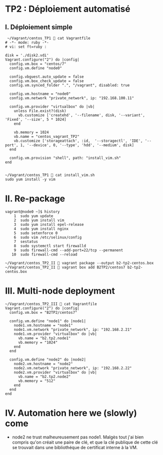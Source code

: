 # TP2 : Déploiement automatisé
## I. Déploiement simple
```
 ~/Vagrant/centos_TP1  cat Vagrantfile
# -*- mode: ruby -*-
# vi: set ft=ruby :

disk = './disk2.vdi'
Vagrant.configure("2") do |config|
  config.vm.box = "centos/7"
  config.vm.define "node0"

  config.vbguest.auto_update = false
  config.vm.box_check_update = false
  config.vm.synced_folder ".", "/vagrant", disabled: true

  config.vm.hostname = "node0"
  config.vm.network "private_network", ip: "192.168.100.11"

  config.vm.provider "virtualbox" do |vb|
    unless File.exist?(disk)
      vb.customize ['createhd', '--filename', disk, '--variant', 'Fixed', '--size', 5 * 1024]
    end
    
    vb.memory = 1024
    vb.name = "centos_vagrant_TP2"
    vb.customize ['storageattach', :id,  '--storagectl', 'IDE', '--port', 1, '--device', 0, '--type', 'hdd', '--medium', disk]
  end

  config.vm.provision "shell", path: "install_vim.sh"
end


~/Vagrant/centos_TP1  cat install_vim.sh
sudo yum install -y vim
```

# II. Re-package
```
vagrant@node0 ~]$ history
    1  sudo yum update
    2  sudo yum install vim
    3  sudo yum install epel-release
    4  sudo yum install nginx
    5  sudo setenforce 0
    6  sudo vim /etc/selinux/config
    7  sestatus
    8  sudo systemctl start firewalld
    9  sudo firewall-cmd --add-port=22/tcp --permanent
   10  sudo firewall-cmd --reload
```

```
~/Vagrant/centos_TP2_II  vagrant package --output b2-tp2-centos.box
~/Vagrant/centos_TP2_II  vagrant box add B2TP2/centos7 b2-tp2-centos.box
```

# III. Multi-node deployment
```
~/Vagrant/centos_TP2_III  cat Vagrantfile
Vagrant.configure("2") do |config|
  config.vm.box = "B2TP2/centos7"

  config.vm.define "node1" do |node1|
    node1.vm.hostname = "node1"
    node1.vm.network "private_network", ip: "192.168.2.21"
    node1.vm.provider "virtualbox" do |vb|
      vb.name = "b2.tp2.node1"
      vb.memory = "1024"
    end
  end

  config.vm.define "node2" do |node2|
    node2.vm.hostname = "node2"
    node2.vm.network "private_network", ip: "192.168.2.22"
    node2.vm.provider "virtualbox" do |vb|
      vb.name = "b2.tp2.node2"
      vb.memory = "512"
    end
  end
end
```

# IV. Automation here we (slowly) come
* node2 ne trust malheureusement pas node1. Malgès tout j'ai bien compris qu'on créait une paire de clé, et que la clé publique de cette clé se trouvait dans une bibliothéque de certificat interne à la VM.